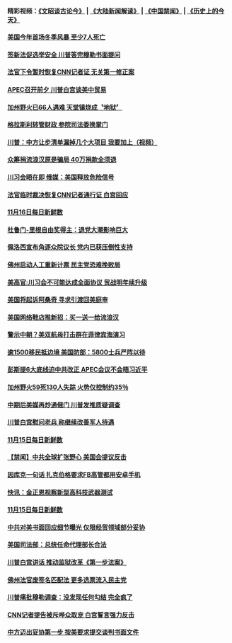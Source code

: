 #### 精彩视频：[《文昭谈古论今》](https://github.com/gfw-breaker/wenzhao/blob/master/README.md?t=11170331) | [《大陆新闻解读》](https://github.com/gfw-breaker/ntdtv-comedy/blob/master/README.md?t=11170331) | [《中国禁闻》](https://github.com/gfw-breaker/ntdtv-news/blob/master/README.md?t=11170331) | [《历史上的今天》](https://github.com/gfw-breaker/today-in-history/blob/master/README.md?t=11170331) 

#### [美国今年首场冬季风暴 至少7人死亡](../pages/news203/a1399666.md?t=11170331) 

#### [签新法促选举安全 川普答完穆勒书面提问](../pages/news203/a1399663.md?t=11170331) 

#### [法官下令暂时恢复CNN记者证 无关第一修正案](../pages/news203/a1399660.md?t=11170331) 

#### [APEC召开前夕 川普白宫谈美中贸易](../pages/news203/a1399659.md?t=11170331) 

#### [加州野火已66人遇难 天堂镇烧成〝地狱〞](../pages/news203/a1399657.md?t=11170331) 

#### [格拉斯利转管财政 参院司法委换掌门](../pages/news203/a1399654.md?t=11170331) 

#### [川普：中方让步清单漏掉几个大项目 我要加上（视频）](../pages/news203/a1399650.md?t=11170331) 

#### [众筹捐流浪汉原是骗局 40万捐款全须退](../pages/news203/a1399648.md?t=11170331) 

#### [川习会晤在即 俄媒：美国释放危险信号](../pages/news203/a1399645.md?t=11170331) 

#### [法官临时裁决恢复CNN记者通行证 白宫回应](../pages/news203/a1399466.md?t=11170331) 

#### [11月16日每日新鲜数](../pages/news203/a1399636.md?t=11170331) 

#### [杜鲁门-里根自由奖得主：退党大潮影响巨大](../pages/news203/a1399635.md?t=11170331) 

#### [佩洛西宣布角逐众院议长 党内已获压倒性支持](../pages/news203/a1399634.md?t=11170331) 

#### [佛州启动人工重新计票 民主党恐难挽败局](../pages/news203/a1399622.md?t=11170331) 

#### [美高官:川习会不可能达成全面协议 贸战明年续升级](../pages/news203/a1399614.md?t=11170331) 

#### [美国将起诉阿桑奇 寻求引渡回美庭审](../pages/news203/a1399612.md?t=11170331) 

#### [美国网络鞋店推新招：买一送一给流浪汉](../pages/news203/a1399570.md?t=11170331) 

#### [警示中朝？美双航母打击群在菲律宾海演习](../pages/news203/a1399562.md?t=11170331) 

#### [逾1500移民抵边境 美国防部：5800士兵严阵以待](../pages/news203/a1399533.md?t=11170331) 

#### [彭斯提6大底线迫中共改正  APEC会议不会晤习近平](../pages/news203/a1399523.md?t=11170331) 

#### [加州野火59死130人失踪 火势仅控制约35％](../pages/news203/a1399522.md?t=11170331) 

#### [中期后美媒再炒通俄门 川普发推质疑调查](../pages/news203/a1399518.md?t=11170331) 

#### [川普白宫慰问老兵 称继续改善军人待遇](../pages/news203/a1399516.md?t=11170331) 

#### [11月15日每日新鲜数](../pages/news203/a1399515.md?t=11170331) 

#### [【禁闻】中共全球扩张野心  美国会提议反击](../pages/news203/a1399509.md?t=11170331) 

#### [因库克一句话 扎克伯格要求FB高管都用安卓手机](../pages/news203/a1399507.md?t=11170331) 

#### [快讯：金正恩视察新型高科技武器测试](../pages/news203/a1399487.md?t=11170331) 

#### [11月15日每日新鲜数](../pages/news203/a1399489.md?t=11170331) 

#### [中共对美书面回应细节曝光 仅限经贸领域部分妥协](../pages/news203/a1399484.md?t=11170331) 

#### [美国司法部：总统任命代理部长合法](../pages/news203/a1399472.md?t=11170331) 

#### [川普白宫讲话 推动监狱改革《第一步法案》](../pages/news203/a1399469.md?t=11170331) 

#### [佛州法官废签名匹配法 更多选票流入民主党](../pages/news203/a1399467.md?t=11170331) 

#### [川普痛批穆勒调查：没发现任何勾结 完全疯了](../pages/news203/a1399465.md?t=11170331) 

#### [CNN记者提告被斥哗众取宠 白宫誓言强力反击](../pages/news203/a1399396.md?t=11170331) 

#### [中方迈出妥协第一步 按美要求提交谈判书面文件](../pages/news203/a1399462.md?t=11170331) 

